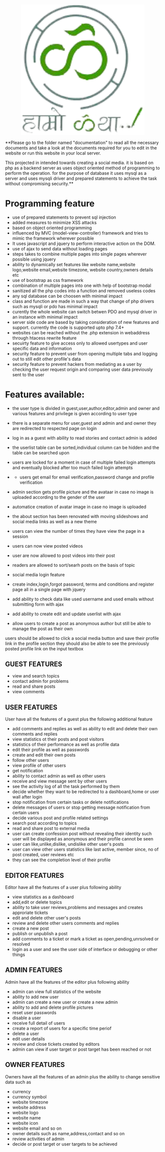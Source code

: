 

<p align="center"><img src="https://raw.githubusercontent.com/PBGyawali/social-media/main/static/images/logo/logo%20with%20words_4_02_01_21_4241.png" width="400"></p>

**Please go to the folder named "documentation" to read all the necessary documents and take a look at the 
documents required for you to edit in the website or run this website in your local server.

This projected in intended towards creating a social media. it is based on php as a backend server as uses object oriented method of programming to perform the operation. for the purpose of database it uses mysql as a server and uses mysqli driver and prepared statements to achieve the task without compromising security.**




# Programming feature
* use of prepared statements to prevent sql injection
* added measures to minimize XSS attacks
* based on object oriented programming
* influenced by MVC (model-view-controller) framework and tries to mimic the framework wherever possible
* It uses javascript and jquery to perform interactive action on the DOM.
* use of ajax to send data without loading pages
* steps takes to combine multiple pages into single pages wherever possible using jquery
* ability to dynamically set features like website name,website logo,website email,website timezone, website country,owners details etc
* use of bootstrap as css framework
* combination of multiple pages into one with help of bootstrap modal
* sanitized all the php codes into a function and removed useless codes
* any sql database can be choosen with minimal impact
* class and function are made in such a way that change of php drivers such as mysqli or pdo has minimal impact
* curently the whole website can switch betwen PDO and mysql driver in an instance with minimal impact
* server side code are based by taking consideration of new features and support. currently the code is supported upto php 7.4+
* websites can be reached without the .php extension in webaddress through htacess rewrite feature
* secuirty feature to give access only to allowed usertypes and user specific data and information
* security feature to prevent user from opening multiple tabs and logging out to still edit other profile's data
* security feature to prevent  hackers from mediating as a user by checking the user request origin and comparing user data previously sent to the user


# Features available:
* the user type is divided in guest,user,author,editor,admin and owner and various features and privilege is given according to user type
* there is a separate menu for user,guest and admin and and owner they are redirected to respected page on login
* log in as a guest with ability to read stories and contact admin is added
* the userlist table can be sorted,individual column can be hidden and the table can be searched upon
* users are locked for a moment in case of multiple failed login attempts and eventually blocked after too much failed login attempts
* * users get email for email verification,password change and profile verification



* admin section gets profile picture and the avataar in case no image is uploaded according to the gender of the user
* automatice creation of avatar image in case no image is uploaded
* the about section has been renovated with moving slideshows and social media links as well as a new theme
* users can view the number of times they have view the page in a session
* users can now view posted videos
* user are now allowed to post videos into their post
* readers are allowed to sort/searh posts on the basis of topic
* social media login feature
* create index,login,forgot password, terms and conditions and register page all in a single page with jquery
* add ability to check data like used username and used emails without submitting form with ajax
* add ability to create edit and update userlist with ajax



* allow users to create a post as anonymous author but still be able to manage the post as their own

users should be allowed to click a social media button and save their profile link in the profile section
they should also be able to see the previously posted profile link on the input textbox

## GUEST FEATURES
* view and search topics
* contact admin for problems
* read and share posts
* view comments 

## USER FEATURES
User have all the features of a guest plus the following additional feature
* add comments and replies as well as ability to edit and delete their own comments and replies
* view statistics ot their posts and post visitors
* statistics of their performance as well as profile data
* edit their profile as well as passwords
* create and edit their own posts
* follow other users
* view profile of other users
* get notification
* ability to contact admin as well as other users
* receive and view message sent by other users
* see the activity log of all the task performed by them
* decide whether they want to be redirected to a dashboard,home or user wall after login
* stop notification from certain tasks or delete notifications
* delete messages of users or stop getting message notification from certain users
* decide various post and profile related settings
* search post according to topics
* read and share post to external media
* user can create confession post without revealing their identity such user will be displayed as anonymous and their profile cannot be seen
* user can like,unlike,dislike, undislike other user's posts
* user can view other users statistics like last active, member since, no of post created, user reviews etc
* they can see the completion level of their profile



## EDITOR FEATURES
Editor have all the features of a user plus following ability
* view statistics as a dashboard
* add,edit or delete topics
* ability to take user reviews,problems and messages and creates approriate tickets
* edit and delete other user's posts
* review and delete other users comments and replies
* create a new post
* publish or unpublish a post
* add comments to a ticket or mark a ticket as open,pending,unrsolved or resolved
* login as a user and see the user side of interface or debugging or other things



##  ADMIN FEATURES
Admin have all the features of the editor plus following ability
* admin can view full statistics of the website
* ability to add new user
* admin can create a new user or create a new admin
* ability to add and delete profile pictures
* reset user passwords
* disable a user
* receive full detail of users
* create a report of users for a specific time periof
* delete a user
* edit user details
* review and close tickets created by editors
* admin can view if user target or post target has been reached or not


## OWNER FEATURES
Owners have all the features of an admin plus the ability to change sensitive data such as
* currency
* currency symbol
* website timezone
* website address
* website logo
* website name
* website icon
* website email and so on
* owner details such as name,address,contact and so on
* review activities of admin
* decide or post target or user targets to be achieved
